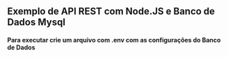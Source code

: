 ## Exemplo de API REST com Node.JS e Banco de Dados Mysql


#### Para executar crie um arquivo com .env com as configurações do Banco de Dados

